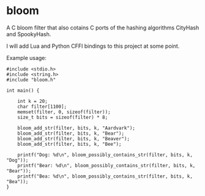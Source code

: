 # bloom

A C bloom filter that also cotains C ports of the hashing algorithms CityHash and SpookyHash.  
  
I will add Lua and Python CFFI bindings to this project at some point.  
  
Example usage:
```
#include <stdio.h>
#include <string.h>
#include "bloom.h"

int main() {
    
    int k = 20;
    char filter[1100];
    memset(filter, 0, sizeof(filter));
    size_t bits = sizeof(filter) * 8;
    
    bloom_add_str(filter, bits, k, "Aardvark");
    bloom_add_str(filter, bits, k, "Bear");
    bloom_add_str(filter, bits, k, "Beaver");
    bloom_add_str(filter, bits, k, "Bee");
    
    printf("Dog: %d\n", bloom_possibly_contains_str(filter, bits, k, "Dog"));
    printf("Bear: %d\n", bloom_possibly_contains_str(filter, bits, k, "Bear"));
    printf("Bea: %d\n", bloom_possibly_contains_str(filter, bits, k, "Bea"));
}
```
